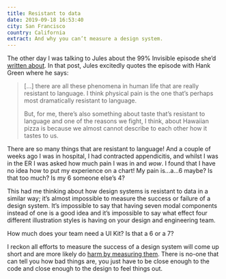 ```yaml
---
title: Resistant to data
date: 2019-09-18 16:53:40
city: San Francisco
country: California
extract: And why you can’t measure a design system.
---
```


The other day I was talking to Jules about the 99% Invisible episode she’d [written about](https://julesforrest.com/the-anthropocene-reviewed). In that post, Jules excitedly quotes the episode with Hank Green where he says:

> [...] there are all these phenomena in human life that are really resistant to language. I think physical pain is the one that’s perhaps most dramatically resistant to language.
>
> But, for me, there’s also something about taste that’s resistant to language and one of the reasons we fight, I think, about Hawaiian pizza is because we almost cannot describe to each other how it tastes to us.

There are so many things that are resistant to language! And a couple of weeks ago I was in hospital, I had contracted appendicitis, and whilst I was in the ER I was asked how much pain I was in and _wow_. I found that I have no idea how to put my experience on a chart! My pain is...a...6 maybe? Is that too much? Is my 6 someone else’s 4?

This had me thinking about how design systems is resistant to data in a similar way; it’s almost impossible to measure the success or failure of a design system. It’s impossible to say that having seven modal components instead of one is a good idea and it’s impossible to say what effect four different illustration styles is having on your design and engineering team.

How much does your team need a UI Kit? Is that a 6 or a 7?

I reckon all efforts to measure the success of a design system will come up short and are more likely do [harm by measuring them](/notes/against-metrics-how-measuring-performance-by-numbers-backfires). There is no-one that can tell you how bad things are, you just have to be close enough to the code and close enough to the design to feel things out.
